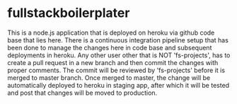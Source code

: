 # fullstackboilerplater
This is a node.js application that is deployed on heroku via github code base that lies here. There is a continuous integration pipeline setup that has been done to manage the changes here in code base and subsequent deployments in heroku. 
Any other user other that is NOT 'fs-projects', has to create a pull request in a new branch and then commit the changes with proper comments. The commit will be reviewed by 'fs-projects' before it is merged to master branch. Once merged to master, the change will be automatically deployed to heroku in staging app, after which it will be tested and post that changes will be moved to production.
